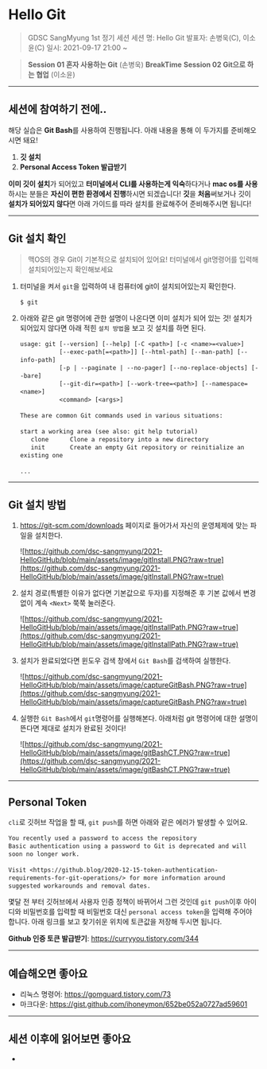# Hello Git

> GDSC SangMyung 1st 정기 세션
>  세션 명: Hello Git
>  발표자: 손병욱(C), 이소윤(C)
>  일시: 2021-09-17  21:00 ~

> **Session 01  혼자 사용하는 Git** (손병욱)
> **BreakTime**
> **Session 02 Git으로 하는 협업** (이소윤)

---

## **세션에 참여하기 전에..**

해당 실습은 **Git Bash**를 사용하여 진행됩니다.
 아래 내용을 통해 이 두가지를 준비해오시면 돼요!

1. **깃 설치**
2. **Personal Access Token 발급받기**

**이미 깃이 설치**가 되어있고 **터미널에서 CLI를 사용하는게 익숙**하다거나 **mac os를 사용**하시는 분들은 **자신이 편한 환경에서 진행**하시면 되겠습니다!
 **깃**을 **처음**써보거나 깃이 **설치가 되어있지 않다**면 아래 가이드를 따라 설치를 완료해주어 준비해주시면 됩니다!

---

## **Git 설치 확인**

> 맥OS의 경우 Git이 기본적으로 설치되어 있어요!
>  터미널에서 git명령어를 입력해 설치되어있는지 확인해보세요

1. 터미널을 켜서 `git`을 입력하여 내 컴퓨터에 git이 설치되어있는지 확인한다.

   ```
   $ git
   ```

2. 아래와 같은 git 명령어에 관한 설명이 나온다면 이미 설치가 되어 있는 것! 설치가 되어있지 않다면 아래 적힌 `설치 방법`을 보고 깃 설치를 하면 된다.

   ```
   usage: git [--version] [--help] [-C <path>] [-c <name>=<value>]
              [--exec-path[=<path>]] [--html-path] [--man-path] [--info-path]
              [-p | --paginate | --no-pager] [--no-replace-objects] [--bare]
              [--git-dir=<path>] [--work-tree=<path>] [--namespace=<name>]
              <command> [<args>]
   
   These are common Git commands used in various situations:
   
   start a working area (see also: git help tutorial)
      clone      Clone a repository into a new directory
      init       Create an empty Git repository or reinitialize an existing one
   
   ...
   ```

---

## **Git 설치 방법**

1. https://git-scm.com/downloads 페이지로 들어가서 자신의 운영체제에 맞는 파일을 설치한다.

   ![https://github.com/dsc-sangmyung/2021-HelloGitHub/blob/main/assets/image/gitInstall.PNG?raw=true](https://github.com/dsc-sangmyung/2021-HelloGitHub/blob/main/assets/image/gitInstall.PNG?raw=true)

2. 설치 경로(특별한 이유가 없다면 기본값으로 두자)를 지정해준 후 기본 값에서 변경없이 계속 `<Next>` 쭉쭉 눌러준다.

   ![https://github.com/dsc-sangmyung/2021-HelloGitHub/blob/main/assets/image/gitInstallPath.PNG?raw=true](https://github.com/dsc-sangmyung/2021-HelloGitHub/blob/main/assets/image/gitInstallPath.PNG?raw=true)

3. 설치가 완료되었다면 윈도우 검색 창에서 `Git Bash`를 검색하여 실행한다.

   ![https://github.com/dsc-sangmyung/2021-HelloGitHub/blob/main/assets/image/captureGitBash.PNG?raw=true](https://github.com/dsc-sangmyung/2021-HelloGitHub/blob/main/assets/image/captureGitBash.PNG?raw=true)

4. 실행한 `Git Bash`에서 `git`명령어를 실행해본다. 아래처럼 git 명령어에 대한 설명이 뜬다면 제대로 설치가 완료된 것이다!

   ![https://github.com/dsc-sangmyung/2021-HelloGitHub/blob/main/assets/image/gitBashCT.PNG?raw=true](https://github.com/dsc-sangmyung/2021-HelloGitHub/blob/main/assets/image/gitBashCT.PNG?raw=true)

---

## Personal Token

`cli`로 깃허브 작업을 할 때, `git push`를 하면 아래와 같은 에러가 발생할 수 있어요.

```
You recently used a password to access the repository
Basic authentication using a password to Git is deprecated and will soon no longer work.

Visit <https://github.blog/2020-12-15-token-authentication-requirements-for-git-operations/> for more information around suggested workarounds and removal dates.
```

몇달 전 부터 깃허브에서 사용자 인증 정책이 바뀌어서 그런 것인데 `git push`이후 아이디와 비밀번호를 입력할 때 비밀번호 대신 `personal access token`을 입력해 주어야 합니다. 아래 링크를 보고 찾기쉬운 위치에 토큰값을 저장해 두시면 됩니다.

**Github 인증 토큰 발급받기**: https://curryyou.tistory.com/344

---

## 예습해오면 좋아요

- 리눅스 명령어: https://gomguard.tistory.com/73
- 마크다운: https://gist.github.com/ihoneymon/652be052a0727ad59601

---

## 세션 이후에 읽어보면 좋아요

- 